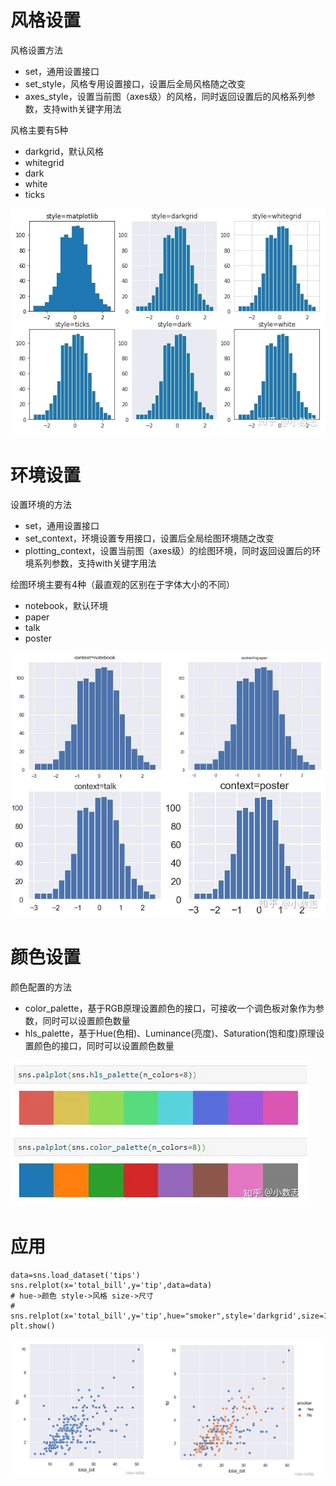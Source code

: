 # 风格设置
风格设置方法
- set，通用设置接口
- set_style，风格专用设置接口，设置后全局风格随之改变
- axes_style，设置当前图（axes级）的风格，同时返回设置后的风格系列参数，支持with关键字用法

风格主要有5种
- darkgrid，默认风格
- whitegrid
- dark
- white
- ticks

![](../photo/Pasted%20image%2020231117095139.png)
# 环境设置
设置环境的方法
- set，通用设置接口
- set_context，环境设置专用接口，设置后全局绘图环境随之改变
- plotting_context，设置当前图（axes级）的绘图环境，同时返回设置后的环境系列参数，支持with关键字用法

绘图环境主要有4种（最直观的区别在于字体大小的不同）
- notebook，默认环境
- paper
- talk
- poster

![](../photo/Pasted%20image%2020231117095333.png)
# 颜色设置
颜色配置的方法
- color_palette，基于RGB原理设置颜色的接口，可接收一个调色板对象作为参数，同时可以设置颜色数量
- hls_palette，基于Hue(色相)、Luminance(亮度)、Saturation(饱和度)原理设置颜色的接口，同时可以设置颜色数量

![](../photo/Pasted%20image%2020231117095617.png)
# 应用
```
data=sns.load_dataset('tips')
sns.relplot(x='total_bill',y='tip',data=data) 
# hue->颜色 style->风格 size->尺寸
# sns.relplot(x='total_bill',y='tip',hue="smoker",style='darkgrid',size=10,data=data)
plt.show()
```
![](../photo/Pasted%20image%2020231117100533.png)
